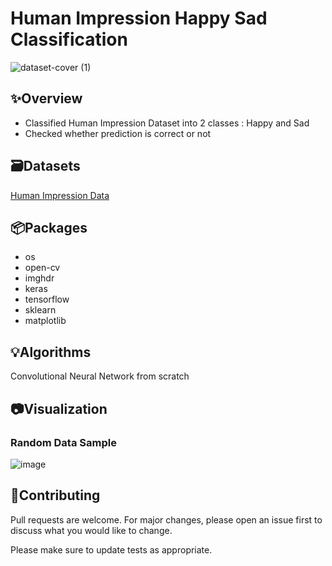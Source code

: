 # Human Impression Happy Sad Classification
![dataset-cover (1)](https://user-images.githubusercontent.com/113231185/213911689-6c3cb036-0d5c-46b2-b1bf-614f8a3ad699.jpg)

## ✨Overview
-  Classified Human Impression Dataset into 2 classes : Happy and Sad
-  Checked whether prediction is correct or not

## 🗃️Datasets

[Human Impression Data](https://www.kaggle.com/datasets/farjanakabirsamanta/impression-data)

## 📦Packages

- os
- open-cv
- imghdr
- keras
- tensorflow
- sklearn
- matplotlib

## 💡Algorithms
Convolutional Neural Network from scratch

## 📷Visualization

### Random Data Sample

![image](https://user-images.githubusercontent.com/113231185/213911982-0d7204da-a0df-4675-9d1a-f02e801d50ba.png)



## 👋Contributing

Pull requests are welcome. For major changes, please open an issue first
to discuss what you would like to change.

Please make sure to update tests as appropriate.
